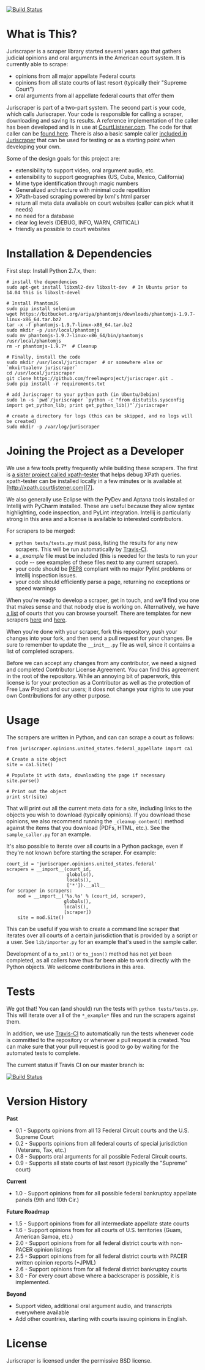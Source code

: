 [![Build Status](https://travis-ci.org/freelawproject/juriscraper.svg?branch=master)][12]

What is This?
=============
Juriscraper is a scraper library started several years ago that gathers 
judicial opinions and oral arguments in the American court system. It is 
currently able to scrape:

  - opinions from all major appellate Federal courts
  - opinions from all state courts of last resort (typically their "Supreme 
    Court")
  - oral arguments from all appellate federal courts that offer them

Juriscraper is part of a two-part system. The second part is your code, which
calls Juriscraper. Your code is responsible for calling a scraper, downloading 
and saving its results. A reference implementation of the caller has been 
developed and is in use at [CourtListener.com][2]. The code for that caller 
can be [found here][1]. There is also a basic sample caller [included in 
Juriscraper][5] that can be used for testing or as a starting point when 
developing your own.

Some of the design goals for this project are:

 - extensibility to support video, oral argument audio, etc.
 - extensibility to support geographies (US, Cuba, Mexico, California)
 - Mime type identification through magic numbers
 - Generalized architecture with minimal code repetition
 - XPath-based scraping powered by lxml's html parser
 - return all meta data available on court websites (caller can pick what it needs)
 - no need for a database
 - clear log levels (DEBUG, INFO, WARN, CRITICAL)
 - friendly as possible to court websites


Installation & Dependencies
===========================
First step: Install Python 2.7.x, then:
    
    # install the dependencies
    sudo apt-get install libxml2-dev libxslt-dev  # In Ubuntu prior to 14.04 this is libxslt-devel
    
    # Install PhantomJS
    sudo pip install selenium
    wget https://bitbucket.org/ariya/phantomjs/downloads/phantomjs-1.9.7-linux-x86_64.tar.bz2
    tar -x -f phantomjs-1.9.7-linux-x86_64.tar.bz2
    sudo mkdir -p /usr/local/phantomjs
    sudo mv phantomjs-1.9.7-linux-x86_64/bin/phantomjs /usr/local/phantomjs
    rm -r phantomjs-1.9.7*  # Cleanup
    
    # Finally, install the code
    sudo mkdir /usr/local/juriscraper  # or somewhere else or `mkvirtualenv juriscraper`
    cd /usr/local/juriscraper
    git clone https://github.com/freelawproject/juriscraper.git .
    sudo pip install -r requirements.txt

    # add Juriscraper to your python path (in Ubuntu/Debian)
    sudo ln -s `pwd`/juriscraper `python -c "from distutils.sysconfig import get_python_lib; print get_python_lib()"`/juriscraper

    # create a directory for logs (this can be skipped, and no logs will be created)
    sudo mkdir -p /var/log/juriscraper


Joining the Project as a Developer
==================================
We use a few tools pretty frequently while building these scrapers. The first is
[a sister project called xpath-tester][3] that helps debug XPath queries.
xpath-tester can be installed locally in a few minutes or is available at
[http://xpath.courtlistener.com][7].

We also generally use Eclipse with the PyDev and Aptana tools installed or 
Intellij with PyCharm installed. These are useful because they allow syntax 
highlighting, code inspection, and PyLint integration. Intellij is particularly
strong in this area and a license is available to interested contributors.

For scrapers to be merged:

 - `python tests/tests.py` must pass, listing the results for any new scrapers. 
   This will be run automatically by [Travis-CI][12]. 
 - a *_example* file must be included (this is needed for the tests to
   run your code -- see examples of these files next to any current scraper).
 - your code should be [PEP8][4] compliant with no major Pylint problems or
Intellij inspection issues.
 - your code should efficiently parse a page, returning no exceptions or
   speed warnings

When you're ready to develop a scraper, get in touch, and we'll find you one
that makes sense and that nobody else is working on. Alternatively, we have
[a list][6] of courts that you can browse yourself. There are templates for new
scrapers [here][10] and [here][11].

When you're done with your scraper, fork this repository, push your changes 
into your fork, and then send a pull request for your changes. Be sure to
remember to update the `__init__.py` file as well, since it contains a list of
completed scrapers.

Before we can accept any changes from any contributor, we need a signed and
completed Contributor License Agreement. You can find this agreement in the
root of the repository. While an annoying bit of paperwork, this license is for
your protection as a Contributor as well as the protection of Free Law Project
and our users; it does not change your rights to use your own Contributions for
any other purpose.


Usage
======
The scrapers are written in Python, and can can scrape a court as follows:

    from juriscraper.opinions.united_states.federal_appellate import ca1

    # Create a site object
    site = ca1.Site()

    # Populate it with data, downloading the page if necessary
    site.parse()

    # Print out the object
    print str(site)
    
That will print out all the current meta data for a site, including links to 
the objects you wish to download (typically opinions). If you download those
opinions, we also recommend running the `_cleanup_content()` method against the
items that you download (PDFs, HTML, etc.). See the `sample_caller.py` for an
example.

It's also possible to iterate over all courts in a Python package, even if
they're not known before starting the scraper. For example:

    court_id = 'juriscraper.opinions.united_states.federal'
    scrapers = __import__(court_id,
                          globals(),
                          locals(),
                          ['*']).__all__
    for scraper in scrapers:
        mod = __import__('%s.%s' % (court_id, scraper),
                         globals(),
                         locals(),
                         [scraper])
        site = mod.Site()

This can be useful if you wish to create a command line scraper that iterates
over all courts of a certain jurisdiction that is provided by a script or a user.
See `lib/importer.py` for an example that's used in the sample caller.

Development of a `to_xml()` or `to_json()` method has not yet been completed, as
all callers have thus far been able to work directly with the Python objects. We
welcome contributions in this area.


Tests
=====
We got that! You can (and should) run the tests with `python tests/tests.py`. 
This will iterate over all of the `*_example*` files and run the scrapers 
against them.

In addition, we use [Travis-CI][tci] to automatically run the tests whenever
code is committed to the repository or whenever a pull request is created. You
can make sure that your pull request is good to go by waiting for the automated
tests to complete.

The current status if Travis CI on our master branch is:

[![Build Status](https://travis-ci.org/freelawproject/juriscraper.svg?branch=master)][12]


Version History
===============
**Past**

 - 0.1 - Supports opinions from all 13 Federal Circuit courts and the U.S. Supreme Court
 - 0.2 - Supports opinions from all federal courts of special jurisdiction (Veterans, Tax, etc.)
 - 0.8 - Supports oral arguments for all possible Federal Circuit courts.
 - 0.9 - Supports all state courts of last resort (typically the "Supreme" court)

**Current**

 - 1.0 - Support opinions from for all possible federal bankruptcy appellate panels (9th and 10th Cir.) 

**Future Roadmap**

 - 1.5 - Support opinions from for all intermediate appellate state courts
 - 1.6 - Support opinions from for all courts of U.S. territories (Guam, American Samoa, etc.)
 - 2.0 - Support opinions from for all federal district courts with non-PACER opinion listings
 - 2.5 - Support opinions from for all federal district courts with PACER written opinion reports (+JPML)
 - 2.6 - Support opinions from for all federal district bankruptcy courts
 - 3.0 - For every court above where a backscraper is possible, it is implemented.

**Beyond**
 - Support video, additional oral argument audio, and transcripts everywhere available
 - Add other countries, starting with courts issuing opinions in English.
 

License
========
Juriscraper is licensed under the permissive BSD license.

[1]: https://github.com/freelawproject/courtlistener/blob/master/alert/scrapers/management/commands/cl_scrape_and_extract.py
[2]: http://courtlistener.com
[3]: https://github.com/mlissner/lxml-xpath-tester
[4]: http://www.python.org/dev/peps/pep-0008/
[5]: https://github.com/freelawproject/juriscraper/blob/master/sample_caller.py
[6]: https://github.com/freelawproject/juriscraper/wiki/Court-Websites
[7]: http://xpath.courtlistener.com
[8]: http://phantomjs.org
[9]: http://phantomjs.org/download.html
[10]: https://github.com/freelawproject/juriscraper/blob/master/opinions/opinion_template.py
[11]: https://github.com/freelawproject/juriscraper/blob/master/oral_args/oral_argument_template.py
[12]: https://travis-ci.org/freelawproject/juriscraper
[tci]: https://travis-ci.org/

